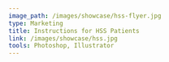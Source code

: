 ```yaml
---
image_path: /images/showcase/hss-flyer.jpg
type: Marketing
title: Instructions for HSS Patients
link: /images/showcase/hss.jpg
tools: Photoshop, Illustrator
---
```

